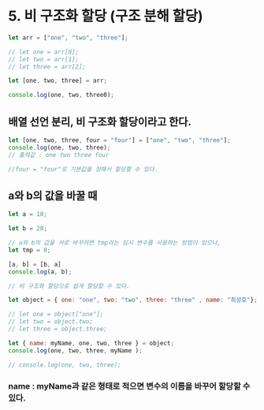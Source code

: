 # 5. 비 구조화 할당 (구조 분해 할당)

```js
let arr = ["one", "two", "three"];

// let one = arr[0];
// let two = arr[1];
// let three = arr[2];

let [one, two, three] = arr;

console.log(one, two, three0);

```

## 배열 선언 분리, 비 구조화 할당이라고 한다.

```js
let [one, two, three, four = "four"] = ["one", "two", "three"];
console.log(one, two, three);
// 출력값 : one two three four

//four = "four"로 기본값을 정해서 할당할 수 있다.
```

## a와 b의 값을 바꿀 때
```js
let a = 10;

let b = 20;

// a와 b의 값을 서로 바꾸려면 tmp라는 임시 변수를 사용하는 방법이 있으나, 
let tmp = 0;

[a, b] = [b, a]
console.log(a, b);

// 비 구조화 할당으로 쉽게 할당할 수 있다.
```

```js
let object = { one: "one", two: "two", three: "three" , name: "최성호"};

// let one = object["one"];
// let two = object.two;
// let three = object.three;

let { name: myName, one, two, three } = object;
console.log(one, two, three, myName );

// console.log(one, two, three);
```

### name : myName과 같은 형태로 적으면 변수의 이름을 바꾸어 할당할 수 있다.
